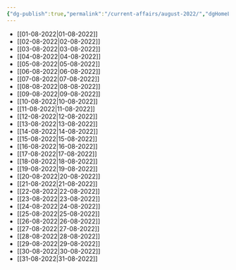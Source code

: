```yaml
---
{"dg-publish":true,"permalink":"/current-affairs/august-2022/","dgHomeLink":true,"dgPassFrontmatter":false}
---
```


- [[01-08-2022|01-08-2022]]
- [[02-08-2022|02-08-2022]]
- [[03-08-2022|03-08-2022]]
- [[04-08-2022|04-08-2022]]
- [[05-08-2022|05-08-2022]]
- [[06-08-2022|06-08-2022]]
- [[07-08-2022|07-08-2022]]
- [[08-08-2022|08-08-2022]]
- [[09-08-2022|09-08-2022]]
- [[10-08-2022|10-08-2022]]
- [[11-08-2022|11-08-2022]]
- [[12-08-2022|12-08-2022]]
- [[13-08-2022|13-08-2022]]
- [[14-08-2022|14-08-2022]]
- [[15-08-2022|15-08-2022]]
- [[16-08-2022|16-08-2022]] 
- [[17-08-2022|17-08-2022]]
- [[18-08-2022|18-08-2022]]
- [[19-08-2022|19-08-2022]]
- [[20-08-2022|20-08-2022]]
- [[21-08-2022|21-08-2022]]
- [[22-08-2022|22-08-2022]]
- [[23-08-2022|23-08-2022]]
- [[24-08-2022|24-08-2022]]
- [[25-08-2022|25-08-2022]]
- [[26-08-2022|26-08-2022]]
- [[27-08-2022|27-08-2022]]
- [[28-08-2022|28-08-2022]]
- [[29-08-2022|29-08-2022]]
- [[30-08-2022|30-08-2022]]
- [[31-08-2022|31-08-2022]]

